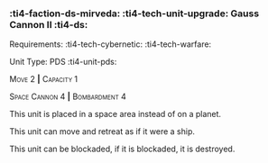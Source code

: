 ### :ti4-faction-ds-mirveda: :ti4-tech-unit-upgrade: **Gauss Cannon II** :ti4-ds:

Requirements: :ti4-tech-cybernetic: :ti4-tech-warfare:

Unit Type: PDS :ti4-unit-pds:

<span style="font-variant:small-caps;">Move 2</span> __|__ <span style="font-variant:small-caps;">Capacity 1</span>

<span style="font-variant:small-caps;">Space Cannon 4</span> __|__ <span style="font-variant:small-caps;">Bombardment 4</span>

This unit is placed in a space area instead of on a planet.

This unit can move and retreat as if it were a ship.

This unit can be blockaded, if it is blockaded, it is destroyed.
